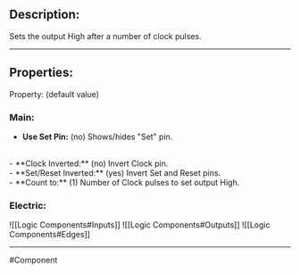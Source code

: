 ## Description:

Sets the output High after a number of clock pulses.

---

## Properties:
Property: (default value)

### Main:
- **Use Set Pin:** (no)
   Shows/hides "Set" pin.
<br>
- **Clock Inverted:** (no)
   Invert Clock pin.
<br>
- **Set/Reset Inverted:** (yes)
   Invert Set and Reset pins.
<br>
- **Count to:** (1)
   Number of Clock pulses to set output High.


### Electric:
![[Logic Components#Inputs]]
![[Logic Components#Outputs]]
![[Logic Components#Edges]]

---

#Component 